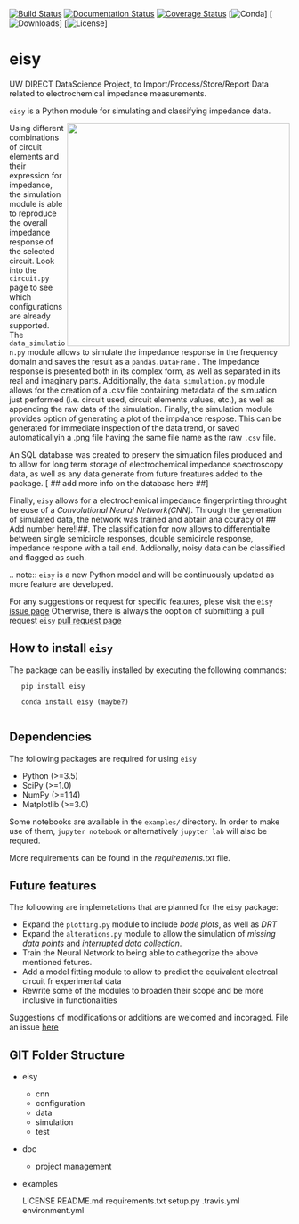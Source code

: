 [![Build Status](https://travis-ci.org/EISy-as-Py/eisy.svg?branch=master)](https://travis-ci.org/EISy-as-Py/eisy)
[![Documentation Status](https://readthedocs.org/projects/eisy-as-py/badge/?version=latest)](https://eisy-as-py.readthedocs.io/en/latest/?badge=latest)
[![Coverage Status](https://coveralls.io/repos/github/EISy-as-Py/eisy/badge.svg?branch=master)](https://coveralls.io/github/EISy-as-Py/eisy?branch=master)
[![Conda](https://anaconda.org/politim/eisy/badges/installer/conda.svg)]
[![Downloads](https://anaconda.org/politim/eisy/badges/downloads.svg)]
[![License](https://anaconda.org/politim/eisy/badges/license.svg)]

# eisy
UW DIRECT DataScience Project, to Import/Process/Store/Report Data related to electrochemical impedance measurements. 

`eisy` is a Python module for simulating and classifying impedance data.

<img src=https://github.com/EISy-as-Py/eisy/blob/master/doc/project_management/misc_design/Logo3_square.PNG width=400 p align="right"> 

Using different combinations of circuit elements and their expression for impedance, the simulation module is able to reproduce the overall impedance response of the selected circuit. Look into the `circuit.py` page to see which configurations are already supported.
The `data_simulation.py` module allows to simulate the impedance response  in the frequency domain and saves the result as a `pandas.DataFrame` . The impedance response is  presented both in its complex form, as well as separated in its real and imaginary parts. Additionally, the `data_simulation.py` module allows for the creation of a .csv file containing metadata of the simuation just performed (i.e. circuit used, circuit elements values, etc.), as well as appending the raw data of the simulation. Finally, the simulation module provides option of generating a plot of the impdance respose. This can be generated for immediate inspection of the data trend, or saved automaticallyin a .png file having the same file name as the raw `.csv` file. 

An SQL database was created to preserv the simuation files produced and to allow for long term storage of electrochemical impedance spectroscopy data, as well as any data generate from future freatures added to the package. [ ## add more info on the database here ##]

Finally, `eisy` allows for a electrochemical impedance fingerprinting throught he euse of a *Convolutional Neural Network(CNN)*. Through the generation of simulated data, the network was trained and abtain ana ccuracy of ## Add number here!!##. The classification for now allows to differentialte between single semicircle responses, double semicircle response, impedance respone with a tail end. Addionally, noisy data can be classified and flagged as such. 


.. note::
  `eisy` is a new Python model and will be continuously updated as more feature are developed.

For any suggestions or request for specific features, plese visit the `eisy` [issue page](https://github.com/EISy-as-Py/eisy/issues) Otherwise, there is always the ooption of submitting a pull request `eisy` [pull request page](https://github.com/EISy-as-Py/eisy/pulls)

How to install `eisy`
--------------------------------

The package can be easiliy installed by executing the following commands: 

```
   pip install eisy
   
   conda install eisy (maybe?)
   
```

Dependencies
-------------------------

The following packages are required for using `eisy` 

- Python (>=3.5)
- SciPy (>=1.0)
- NumPy (>=1.14)
- Matplotlib (>=3.0)

Some notebooks are available in the `examples/` directory. In order to make use of them, `jupyter notebook` or alternatively `jupyter lab` will also be requred. 

More requirements can be found in the *requirements.txt* file. 

Future features
----------------------

The folloowing are implemetations that are planned for the `eisy` package:

* Expand the `plotting.py` module to include *bode plots*, as well as *DRT*
* Expand the `alterations.py` module to allow the simulation of *missing data points* and *interrupted data collection*. 
* Train the Neural Network to being able to cathegorize the above mentioned fetures. 
* Add a model fitting module to allow to predict the equivalent electrcal circuit fr experimental data
* Rewrite some of the modules to broaden their scope and be more inclusive in functionalities 

Suggestions of modifications or additions are welcomed and incoraged. File an issue [here](https://github.com/EISy-as-Py/eisy/issues)


## GIT Folder Structure
 * eisy
     * cnn
     * configuration
     * data
     * simulation
     * test
 * doc
     * project management     
 * examples
 
    LICENSE
    README.md
    requirements.txt
    setup.py
    .travis.yml
    environment.yml
 
